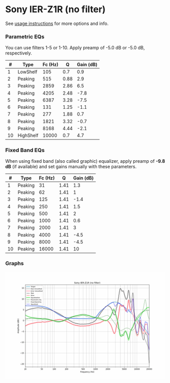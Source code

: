 # Sony IER-Z1R (no filter)
See [usage instructions](https://github.com/jaakkopasanen/AutoEq#usage) for more options and info.

### Parametric EQs
You can use filters 1-5 or 1-10. Apply preamp of -5.0 dB or -5.0 dB, respectively.

|   # | Type      |   Fc (Hz) |    Q |   Gain (dB) |
|-----|-----------|-----------|------|-------------|
|   1 | LowShelf  |       105 | 0.7  |         0.9 |
|   2 | Peaking   |       515 | 0.88 |         2.9 |
|   3 | Peaking   |      2859 | 2.86 |         6.5 |
|   4 | Peaking   |      4205 | 2.48 |        -7.8 |
|   5 | Peaking   |      6387 | 3.28 |        -7.5 |
|   6 | Peaking   |       131 | 1.25 |        -1.1 |
|   7 | Peaking   |       277 | 1.88 |         0.7 |
|   8 | Peaking   |      1821 | 3.32 |        -0.7 |
|   9 | Peaking   |      8168 | 4.44 |        -2.1 |
|  10 | HighShelf |     10000 | 0.7  |         4.7 |

### Fixed Band EQs
When using fixed band (also called graphic) equalizer, apply preamp of **-9.8 dB** (if available) and set gains manually with these parameters.

|   # | Type    |   Fc (Hz) |    Q |   Gain (dB) |
|-----|---------|-----------|------|-------------|
|   1 | Peaking |        31 | 1.41 |         1.3 |
|   2 | Peaking |        62 | 1.41 |         1   |
|   3 | Peaking |       125 | 1.41 |        -1.4 |
|   4 | Peaking |       250 | 1.41 |         1.5 |
|   5 | Peaking |       500 | 1.41 |         2   |
|   6 | Peaking |      1000 | 1.41 |         0.6 |
|   7 | Peaking |      2000 | 1.41 |         3   |
|   8 | Peaking |      4000 | 1.41 |        -4.5 |
|   9 | Peaking |      8000 | 1.41 |        -4.5 |
|  10 | Peaking |     16000 | 1.41 |        10   |

### Graphs
![](./Sony%20IER-Z1R%20(no%20filter).png)
